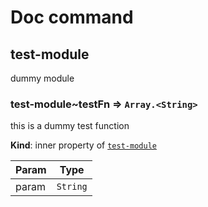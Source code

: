 # Doc command

<a name="module_test-module"></a>

## test-module
dummy module

<a name="module_test-module..testFn"></a>

### test-module~testFn ⇒ <code>Array.&lt;String&gt;</code>
this is a dummy test function

**Kind**: inner property of [<code>test-module</code>](#module_test-module)

| Param | Type |
| --- | --- |
| param | <code>String</code> | 

